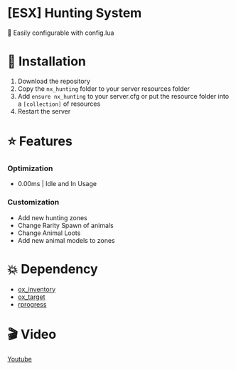 # [ESX] Hunting System

🚀 Easily configurable with config.lua

# 🔗 Installation
1. Download the repository
2. Copy the `nx_hunting` folder to your server resources folder
3. Add `ensure nx_hunting` to your server.cfg or put the resource folder into a `[collection]` of resources
4. Restart the server

# ⭐ Features

### Optimization
  * 0.00ms | Idle and In Usage
### Customization
  * Add new hunting zones
  * Change Rarity Spawn of animals
  * Change Animal Loots
  * Add new animal models to zones

# 💥 Dependency
- [ox_inventory](https://github.com/overextended/ox_inventory)
- [ox_target](https://github.com/overextended/ox_target)
- [rprogress](https://github.com/Mobius1/rprogress)

# 🎬 Video
[Youtube]([https://youtu.be/hc5h93AZcXU](https://youtu.be/y6uEAt_Nytk)https://youtu.be/y6uEAt_Nytk)
